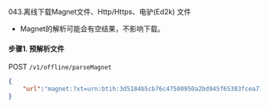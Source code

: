 043.离线下载Magnet文件、Http/Https、电驴(Ed2k) 文件

* Magnet的解析可能会有空结果，不影响下载。

#### 步骤1. 预解析文件
POST ```/v1/offline/parseMagnet```
```json
{
	"url":"magnet:?xt=urn:btih:3d5184b5cb76c47500950a2bd945f65383fcea71&dn=LuckyStar"
}
```
